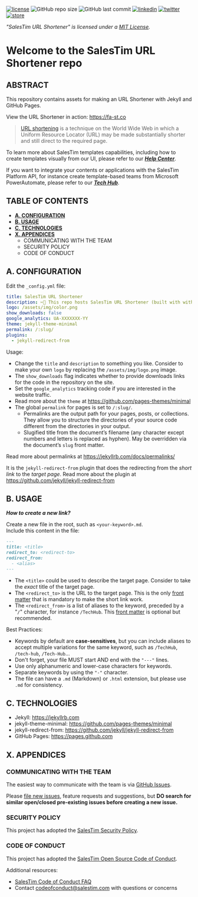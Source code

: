 [![license](https://img.shields.io/badge/License-MIT-yellow?style=flat)](/LICENSE.md)
![GitHub repo size](https://img.shields.io/github/repo-size/salestim/template-manifests)
![GitHub last commit](https://img.shields.io/github/last-commit/salestim/template-manifests)
[![linkedin](https://img.shields.io/badge/follow-@salestim-blue?logo=linkedin&logoColor=white)](https://www.linkedin.com/company/salestim/)
[![twitter](https://img.shields.io/badge/follow-@salestim-blue?logo=twitter&logoColor=white)](https://twitter.com/intent/follow?screen_name=salestimcrm)
[![store](https://img.shields.io/badge/visit-SalesTim%20Template%20Store-black?logo=microsoft-teams&logoColor=white)](https://store.salestim.com)

*"SalesTim URL Shortener" is licensed under a [MIT License](/LICENSE.md).*

# Welcome to the SalesTim URL Shortener repo

## ABSTRACT

This repository contains assets for making an URL Shortener with Jekyll and GitHub Pages.

View the URL Shortener in action: https://fa-st.co

> [URL shortening](https://en.wikipedia.org/wiki/URL_shortening) is a technique on the World Wide Web in which a Uniform Resource Locator (URL) may be made substantially shorter and still direct to the required page.

To learn more about SalesTim templates capabilities, including how to create templates visually from our UI, please refer to our ***[Help Center](https://help.salestim.com/)***.

If you want to integrate your contents or applications with the SalesTim Platform API, for instance create template-based teams from Microsoft PowerAutomate, please refer to our ***[Tech Hub](https://developers.salestim.com/)***.

## TABLE OF CONTENTS

- **[A. CONFIGURATION](#a-configuration)**
- **[B. USAGE](#b-usage)**
- **[C. TECHNOLOGIES](#c-technologies)**
- **[X. APPENDICES](#x-appendices)**
  - COMMUNICATING WITH THE TEAM
  - SECURITY POLICY
  - CODE OF CONDUCT

## A. CONFIGURATION

Edit the `_config.yml` file:

```yaml
title: SalesTim URL Shortener
description: ✂️🔗 This repo hosts SalesTim URL Shortener (built with with Jekyll and GitHub Pages).
logo: /assets/img/color.png
show_downloads: false
google_analytics: UA-XXXXXXX-YY
theme: jekyll-theme-minimal
permalink: /:slug/
plugins:
  - jekyll-redirect-from
```

Usage:
- Change the `title` and `description` to something you like. Consider to make your own `logo` by replacing the `/assets/img/logo.png` image.
- The `show_downloads` flag indicates whether to provide downloads links for the code in the repository on the site.
- Set the `google_analytics` tracking code if you are interested in the website traffic.
- Read more about the `theme` at https://github.com/pages-themes/minimal
- The global `permalink` for pages is set to `/:slug/`.
  - Permalinks are the output path for your pages, posts, or collections. They allow you to structure the directories of your source code different from the directories in your output.
  - Slugified title from the document’s filename (any character except numbers and letters is replaced as hyphen). May be overridden via the document’s `slug` front matter.

Read more about permalinks at https://jekyllrb.com/docs/permalinks/

It is the `jekyll-redirect-from` plugin that does the redirecting from the *short link* to the *target page*.
Read more about the plugin at https://github.com/jekyll/jekyll-redirect-from

## B. USAGE

***How to create a new link?***

Create a new file in the root, such as `<your-keyword>.md`.  
Include this content in the file:

```markdown
---
title: <title>
redirect_to: <redirect-to>
redirect_from:
  - <alias>
---
```

- The `<title>` could be used to describe the target page. Consider to take the *exact* title of the target page.
- The `<redirect_to>` is the URL to the target page. This is the only [front matter](https://jekyllrb.com/docs/front-matter/) that is mandatory to make the short link work.
- The `<redirect_from>` is a list of aliases to the keyword, preceded by a "`/`" character, for instance `/TechHub`. This [front matter](https://jekyllrb.com/docs/front-matter/) is optional but recommended.

Best Practices:
- Keywords by default are **case-sensitives**, but you can include aliases to accept multiple variations for the same keyword, such as `/TechHub`, `/tech-hub`, `/Tech-Hub`...
- Don't forget, your file MUST start AND end with the `"---"` lines.
- Use only alphanumeric and lower-case characters for keywords.
- Separate keywords by using the `"-"` character.
- The file can have a `.md` (Markdown) or `.html` extension, but please use `.md` for consistency.

## C. TECHNOLOGIES

- Jekyll: https://jekyllrb.com
- jekyll-theme-minimal: https://github.com/pages-themes/minimal
- jekyll-redirect-from: https://github.com/jekyll/jekyll-redirect-from
- GitHub Pages: https://pages.github.com

## X. APPENDICES

### COMMUNICATING WITH THE TEAM

The easiest way to communicate with the team is via [GitHub Issues](/issues).

Please [file new issues](/issues/new/choose), feature requests and suggestions, but **DO search for similar open/closed pre-existing issues before creating a new issue.**

### SECURITY POLICY

This project has adopted the [SalesTim Security Policy](https://developers.salestim.com/platform/securitypolicy.html).

### CODE OF CONDUCT

This project has adopted the [SalesTim Open Source Code of Conduct](https://codeofconduct.salestim.com).

Additional resources:
- [SalesTim Code of Conduct FAQ](https://codeofconduct.salestim.com/faq/)
- Contact [codeofconduct@salestim.com](mailto:codeofconduct@salestim.com) with questions or concerns